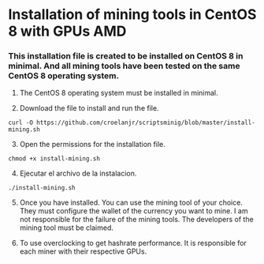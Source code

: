# Installation of mining tools in CentOS 8 with GPUs AMD

### This installation file is created to be installed on CentOS 8 in minimal. And all mining tools have been tested on the same CentOS 8 operating system.

1. The CentOS 8 operating system must be installed in minimal.

2. Download the file to install and run the file.

```
curl -O https://github.com/croelanjr/scriptsminig/blob/master/install-mining.sh
```
3. Open the permissions for the installation file.

```
chmod +x install-mining.sh
```
4. Ejecutar el archivo de la instalacion.

```
./install-mining.sh
```
5. Once you have installed. You can use the mining tool of your choice. They must configure the wallet of the currency you want to mine. I am not responsible for the failure of the mining tools. The developers of the mining tool must be claimed.

6. To use overclocking to get hashrate performance. It is responsible for each miner with their respective GPUs.

